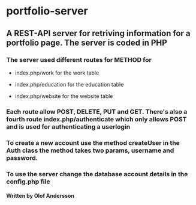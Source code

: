# portfolio-server

## A REST-API server for retriving information for a portfolio page. The server is coded in PHP 

### The server used different routes for METHOD for

* index.php/work for the work table

* index.php/education for the education table

* index.php/website for the website table

### Each route allow POST, DELETE, PUT and GET. There's also a fourth route index.php/authenticate which only allows POST and is used for authenticating a userlogin

### To create a new account use the method createUser in the Auth class the method takes two params, username and password.

### To use the server change the database account details in the config.php file


#### Written by Olof Andersson


